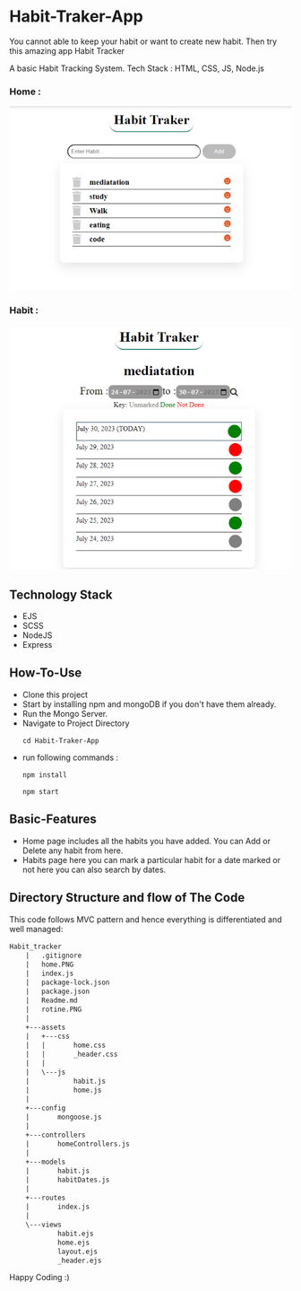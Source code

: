 # Habit-Traker-App
You cannot able to keep your habit or want to create new habit.
Then try this amazing app Habit Tracker

A basic Habit Tracking System. Tech Stack : HTML, CSS, JS, Node.js

### Home :

![alt text](home.PNG)

### Habit :

![alt text](rotine.PNG)

## Technology Stack
- EJS
- SCSS
- NodeJS
- Express

## How-To-Use

- Clone this project
- Start by installing npm and mongoDB if you don't have them already.
- Run the Mongo Server.
- Navigate to Project Directory
    ```
    cd Habit-Traker-App
    ```
- run following commands :
    ```
    npm install 
    ```
    ```
    npm start
    ```
## Basic-Features
- Home page includes all the habits you have added. You can Add or Delete any habit from here.
- Habits page here you can mark a particular habit for a date marked or not here you can also search by dates.
   
## Directory Structure and flow of The Code
This code follows MVC pattern and hence everything is differentiated and well managed:

    Habit_tracker
        |   .gitignore
        |   home.PNG
        |   index.js
        |   package-lock.json
        |   package.json
        |   Readme.md
        |   rotine.PNG
        |
        +---assets
        |   +---css
        |   |       home.css
        |   |       _header.css
        |   |
        |   \---js
        |           habit.js
        |           home.js
        |
        +---config
        |       mongoose.js
        |
        +---controllers
        |       homeControllers.js
        |
        +---models
        |       habit.js
        |       habitDates.js
        |
        +---routes
        |       index.js
        |
        \---views
                habit.ejs
                home.ejs
                layout.ejs
                _header.ejs


Happy Coding :)

